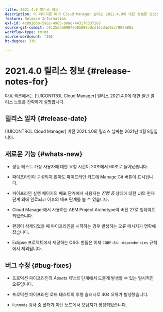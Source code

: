 ```yaml
---
title: 2021.4.0 릴리스 정보
description: 이 페이지를 따라 Cloud Manager 릴리스 2021.4.0에 대한 정보를 얻으십시오
feature: Release Information
exl-id: 4c8926bb-5a82-4965-90ac-44317d337269
source-git-commit: c0c25ada09879b850883dcd1e53ad05c7087a80a
workflow-type: tm+mt
source-wordcount: '201'
ht-degree: 33%

---
```


# 2021.4.0 릴리스 정보 {#release-notes-for}

다음 섹션에서는 [!UICONTROL Cloud Manager] 릴리스 2021.4.0에 대한 일반 릴리스 노트를 간략하게 설명합니다.

## 릴리스 일자 {#release-date}

[!UICONTROL Cloud Manager] 버전 2021.4.0의 릴리스 날짜는 2021년 4월 8일입니다.

## 새로운 기능 {#whats-new}

* 성능 테스트 가상 사용자에 대한 요청 시간이 20초에서 60초로 늘어났습니다.

* 파이프라인이 구성되지 않아도 파이프라인 카드에 Manage Git 버튼이 표시됩니다.

* 파이프라인 실행 페이지의 배포 단계에서 사용자는 *진행 중* 상태에 대한 UI의 현재 단계 외에 완료되고 이후의 배포 단계를 볼 수 있습니다.

* Cloud Manager에서 사용하는 AEM Project Archetype이 버전 27로 업데이트되었습니다.

* 환경이 삭제되었을 때 파이프라인을 시작하는 경우 발생하는 오류 메시지가 명확해졌습니다.

* Eclipse 프로젝트에서 제공하는 OSGi 번들은 이제 `CQBP-84--dependencies` 규칙에서 제외됩니다.

## 버그 수정 {#bug-fixes}

* 프로덕션 파이프라인의 *Assets 테스트* 단계에서 드물게 발생할 수 있는 일시적인 오류입니다.

* 프로덕션 파이프라인 로드 테스트의 후행 슬래시로 404 오류가 발생했습니다.

* `Runmode` 검사 중 폴더가 아닌 노드에서 오탐지가 생성되었습니다.
